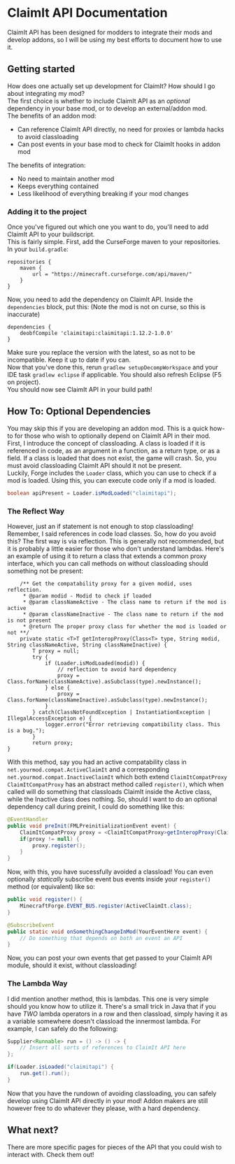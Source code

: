 # ClaimIt API Documentation
ClaimIt API has been designed for modders to integrate their mods and develop addons, so I will be using my best efforts to document how to use it.
<br>

## Getting started

How does one actually set up development for ClaimIt? How should I go about integrating my mod?<br>
The first choice is whether to include ClaimIt API as an *optional* dependency in your base mod, or to develop an external/addon mod.<br>
The benefits of an addon mod:
* Can reference ClaimIt API directly, no need for proxies or lambda hacks to avoid classloading
* Can post events in your base mod to check for ClaimIt hooks in addon mod<br>

The benefits of integration:
* No need to maintain another mod
* Keeps everything contained
* Less likelihood of everything breaking if your mod changes

### Adding it to the project

Once you've figured out which one you want to do, you'll need to add ClaimIt API to your buildscript.<br>
This is fairly simple. First, add the CurseForge maven to your repositories.<br>
In your `build.gradle`:

```
repositories {
	maven {
		url = "https://minecraft.curseforge.com/api/maven/"
	}
}
```

Now, you need to add the dependency on ClaimIt API. Inside the `dependencies` block, put this: (Note the mod is not on curse, so this is inaccurate)

```
dependencies {
	deobfCompile 'claimitapi:claimitapi:1.12.2-1.0.0'
}
```

Make sure you replace the version with the latest, so as not to be incompatible. Keep it up to date if you can.<br>
Now that you've done this, rerun `gradlew setupDecompWorkspace` and your IDE task `gradlew eclipse` if applicable. You should also refresh Eclipse (F5 on project).<br>
You should now see ClaimIt API in your build path!

## How To: Optional Dependencies

You may skip this if you are developing an addon mod. This is a quick how-to for those who wish to optionally depend on ClaimIt API in their mod.<br>
First, I introduce the concept of classloading. A class is loaded if it is referenced in code, as an argument in a function, as a return type, or as a field. If a class is loaded that does not exist, the game will crash. So, you must avoid classloading ClaimIt API should it not be present.<br>
Luckily, Forge includes the `Loader` class, which you can use to check if a mod is loaded. Using this, you can execute code only if a mod is loaded.

```java
boolean apiPresent = Loader.isModLoaded("claimitapi");
```

### The Reflect Way

However, just an if statement is not enough to stop classloading! Remember, I said references in code load classes. So, how do you avoid this?
The first way is via reflection. This is generally not recommended, but it is probably a little easier for those who don't understand lambdas.
Here's an example of using it to return a class that extends a common proxy interface, which you can call methods on without classloading should something not be present:

```
    /** Get the compatability proxy for a given modid, uses reflection.
     * @param modid - Modid to check if loaded
     * @param classNameActive - The class name to return if the mod is active
     * @param classNameInactive - The class name to return if the mod is not present
     * @return The proper proxy class for whether the mod is loaded or not **/
    private static <T>T getInteropProxy(Class<T> type, String modid, String classNameActive, String classNameInactive) {
        T proxy = null;
        try {
            if (Loader.isModLoaded(modid)) {
                // reflection to avoid hard dependency
                proxy = Class.forName(classNameActive).asSubclass(type).newInstance();
            } else {
                proxy = Class.forName(classNameInactive).asSubclass(type).newInstance();
            }
        } catch(ClassNotFoundException | InstantiationException | IllegalAccessException e) {
            logger.error("Error retrieving compatibility class. This is a bug.");
        }
        return proxy;
}
```

With this method, say you had an active compatability class in `net.yourmod.compat.ActiveClaimIt` and a corresponding `net.yourmod.compat.InactiveClaimIt` which both extend `ClaimItCompatProxy`<br>
`ClaimItCompatProxy` has an abstract method called `register()`, which when called will do something that classloads ClaimIt inside the Active class, while the Inactive class does nothing.
So, should I want to do an optional dependency call during preinit, I could do something like this:

```java
@EventHandler
public void preInit(FMLPreinitializationEvent event) {
	ClaimItCompatProxy proxy = <ClaimItCompatProxy>getInteropProxy(ClaimItCompatProxy.class, "claimitapi", "net.yourmod.compat.ActiveClaimIt", "net.yourmod.compat.InactiveClaimIt");
	if(proxy != null) {
		proxy.register();
	}
}
```

Now, with this, you have sucessfully avoided a classload! You can even optionally *statically* subscribe event bus events inside your `register()` method (or equivalent) like so:

```java
public void register() {
	MinecraftForge.EVENT_BUS.register(ActiveClaimIt.class);
}

@SubscribeEvent
public static void onSomethingChangeInMod(YourEventHere event) {
	// Do something that depends on both an event an API
}
```

Now, you can post your own events that get passed to your ClaimIt API module, should it exist, without classloading!

### The Lambda Way

I did mention another method, this is lambdas. This one is very simple should you know how to utilize it. There's a small trick in Java that if you have *TWO* lambda operators in a row and then classload, simply having it as a variable somewhere doesn't classload the innermost lambda.
For example, I can safely do the following:

```java
Supplier<Runnable> run = () -> () -> {
	// Insert all sorts of references to ClaimIt API here
};

if(Loader.isLoaded("claimitapi") {
	run.get().run();
}
```

Now that you have the rundown of avoiding classloading, you can safely develop using ClaimIt API directly in your mod! Addon makers are still however free to do whatever they please, with a hard dependency.

## What next?

There are more specific pages for pieces of the API that you could wish to interact with. Check them out!